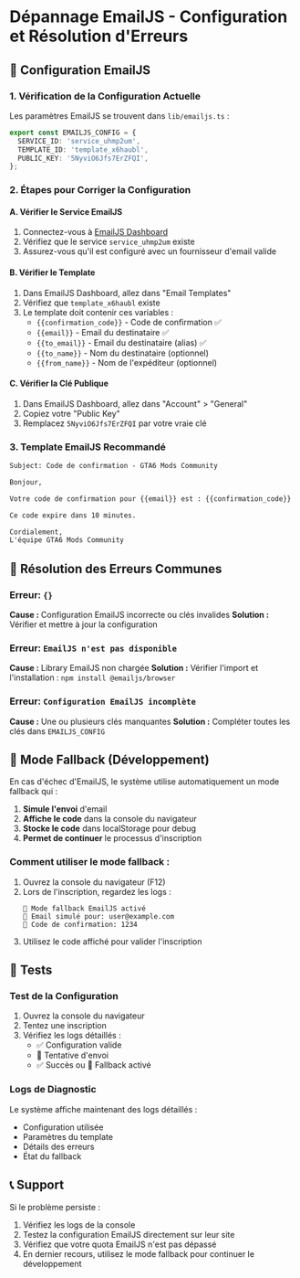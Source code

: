 # Dépannage EmailJS - Configuration et Résolution d'Erreurs

## 🔧 Configuration EmailJS

### 1. Vérification de la Configuration Actuelle

Les paramètres EmailJS se trouvent dans `lib/emailjs.ts` :

```typescript
export const EMAILJS_CONFIG = {
  SERVICE_ID: 'service_uhmp2um',
  TEMPLATE_ID: 'template_x6haubl', 
  PUBLIC_KEY: '5NyviO6Jfs7ErZFQI',
};
```

### 2. Étapes pour Corriger la Configuration

#### A. Vérifier le Service EmailJS
1. Connectez-vous à [EmailJS Dashboard](https://dashboard.emailjs.com/)
2. Vérifiez que le service `service_uhmp2um` existe
3. Assurez-vous qu'il est configuré avec un fournisseur d'email valide

#### B. Vérifier le Template
1. Dans EmailJS Dashboard, allez dans "Email Templates"
2. Vérifiez que `template_x6haubl` existe
3. Le template doit contenir ces variables :
   - `{{confirmation_code}}` - Code de confirmation ✅
   - `{{email}}` - Email du destinataire ✅  
   - `{{to_email}}` - Email du destinataire (alias) ✅
   - `{{to_name}}` - Nom du destinataire (optionnel)
   - `{{from_name}}` - Nom de l'expéditeur (optionnel)

#### C. Vérifier la Clé Publique
1. Dans EmailJS Dashboard, allez dans "Account" > "General"
2. Copiez votre "Public Key"
3. Remplacez `5NyviO6Jfs7ErZFQI` par votre vraie clé

### 3. Template EmailJS Recommandé

```html
Subject: Code de confirmation - GTA6 Mods Community

Bonjour,

Votre code de confirmation pour {{email}} est : {{confirmation_code}}

Ce code expire dans 10 minutes.

Cordialement,
L'équipe GTA6 Mods Community
```

## 🐛 Résolution des Erreurs Communes

### Erreur: `{}`
**Cause :** Configuration EmailJS incorrecte ou clés invalides
**Solution :** Vérifier et mettre à jour la configuration

### Erreur: `EmailJS n'est pas disponible`
**Cause :** Library EmailJS non chargée
**Solution :** Vérifier l'import et l'installation : `npm install @emailjs/browser`

### Erreur: `Configuration EmailJS incomplète`
**Cause :** Une ou plusieurs clés manquantes
**Solution :** Compléter toutes les clés dans `EMAILJS_CONFIG`

## 🔄 Mode Fallback (Développement)

En cas d'échec d'EmailJS, le système utilise automatiquement un mode fallback qui :

1. **Simule l'envoi** d'email
2. **Affiche le code** dans la console du navigateur
3. **Stocke le code** dans localStorage pour debug
4. **Permet de continuer** le processus d'inscription

### Comment utiliser le mode fallback :

1. Ouvrez la console du navigateur (F12)
2. Lors de l'inscription, regardez les logs :
   ```
   🔄 Mode fallback EmailJS activé
   📧 Email simulé pour: user@example.com
   🔢 Code de confirmation: 1234
   ```
3. Utilisez le code affiché pour valider l'inscription

## 🧪 Tests

### Test de la Configuration
1. Ouvrez la console du navigateur
2. Tentez une inscription
3. Vérifiez les logs détaillés :
   - ✅ Configuration valide
   - 📧 Tentative d'envoi
   - ✅ Succès ou 🔄 Fallback activé

### Logs de Diagnostic
Le système affiche maintenant des logs détaillés :
- Configuration utilisée
- Paramètres du template
- Détails des erreurs
- État du fallback

## 📞 Support

Si le problème persiste :
1. Vérifiez les logs de la console
2. Testez la configuration EmailJS directement sur leur site
3. Vérifiez que votre quota EmailJS n'est pas dépassé
4. En dernier recours, utilisez le mode fallback pour continuer le développement
